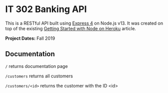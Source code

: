 # IT 302 Banking API

This is a RESTful API built using [Express 4](http://expressjs.com/) on Node.js v13. It was created on top of the existing [Getting Started with Node on Heroku](https://devcenter.heroku.com/articles/getting-started-with-nodejs) article.

**Project Dates:** Fall 2019

## Documentation

`/` returns documentation page

`/customers` returns all customers

`/customers/<id>` returns the customer with the ID \<id\>
